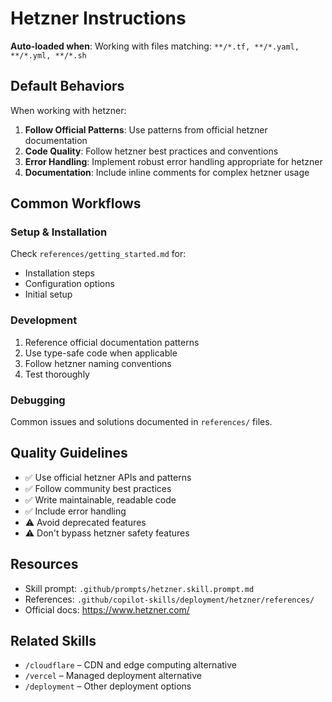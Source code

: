 # Hetzner Instructions

**Auto-loaded when**: Working with files matching: `**/*.tf, **/*.yaml, **/*.yml, **/*.sh`

## Default Behaviors

When working with hetzner:

1. **Follow Official Patterns**: Use patterns from official hetzner documentation
2. **Code Quality**: Follow hetzner best practices and conventions
3. **Error Handling**: Implement robust error handling appropriate for hetzner
4. **Documentation**: Include inline comments for complex hetzner usage

## Common Workflows

### Setup & Installation

Check `references/getting_started.md` for:
- Installation steps
- Configuration options
- Initial setup

### Development

1. Reference official documentation patterns
2. Use type-safe code when applicable
3. Follow hetzner naming conventions
4. Test thoroughly

### Debugging

Common issues and solutions documented in `references/` files.

## Quality Guidelines

- ✅ Use official hetzner APIs and patterns
- ✅ Follow community best practices
- ✅ Write maintainable, readable code
- ✅ Include error handling
- ⚠️ Avoid deprecated features
- ⚠️ Don't bypass hetzner safety features

## Resources

- Skill prompt: `.github/prompts/hetzner.skill.prompt.md`
- References: `.github/copilot-skills/deployment/hetzner/references/`
- Official docs: https://www.hetzner.com/

## Related Skills

- `/cloudflare` – CDN and edge computing alternative
- `/vercel` – Managed deployment alternative
- `/deployment` – Other deployment options
